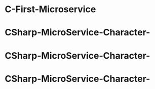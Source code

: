 # C-First-Microservice
# CSharp-MicroService-Character-
# CSharp-MicroService-Character-
# CSharp-MicroService-Character-
